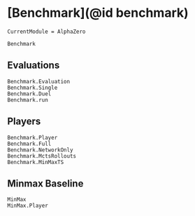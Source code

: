 # [Benchmark](@id benchmark)

```@meta
CurrentModule = AlphaZero
```

```@docs
Benchmark
```

## Evaluations

```@docs
Benchmark.Evaluation
Benchmark.Single
Benchmark.Duel
Benchmark.run
```

## Players

```@docs
Benchmark.Player
Benchmark.Full
Benchmark.NetworkOnly
Benchmark.MctsRollouts
Benchmark.MinMaxTS
```

## Minmax Baseline

```@docs
MinMax
MinMax.Player
```
